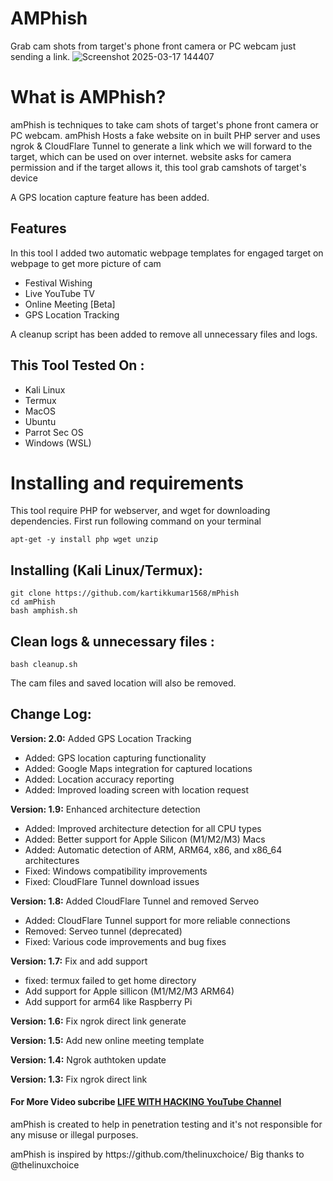# AMPhish
Grab cam shots from target's phone front camera or PC webcam just sending a link.
![Screenshot 2025-03-17 144407](https://github.com/user-attachments/assets/f9534e1a-8aca-42f4-b326-a7c56845d534)


# What is AMPhish?
<p>amPhish is techniques to take cam shots of target's phone front camera or PC webcam. amPhish Hosts a fake website on in built PHP server and uses ngrok & CloudFlare Tunnel to generate a link which we will forward to the target, which can be used on over internet. website asks for camera permission and if the target allows it, this tool grab camshots of target's device

A GPS location capture feature has been added.</p>

## Features
<p>In this tool I added two automatic webpage templates for engaged target on webpage to get more picture of cam</p>
<ul>
  <li>Festival Wishing</li>
  <li>Live YouTube TV</li>
  <li>Online Meeting [Beta]</li>
  <li>GPS Location Tracking</li>
</ul>
<p>A cleanup script has been added to remove all unnecessary files and logs.</p>

## This Tool Tested On :
<ul>
  <li>Kali Linux</li>
  <li>Termux</li>
  <li>MacOS</li>
  <li>Ubuntu</li>
  <li>Parrot Sec OS</li>
  <li>Windows (WSL)</li>
</ul>

# Installing and requirements
<p>This tool require PHP for webserver, and wget for downloading dependencies. First run following command on your terminal</p>

```
apt-get -y install php wget unzip
```

## Installing (Kali Linux/Termux):

```
git clone https://github.com/kartikkumar1568/mPhish
cd amPhish
bash amphish.sh
```

## Clean logs & unnecessary files :

```
bash cleanup.sh
```
<p>The cam files and saved location will also be removed.</p>

## Change Log:

<p><b>Version: 2.0:</b> Added GPS Location Tracking</p>
<ul>
  <li>Added: GPS location capturing functionality</li>
  <li>Added: Google Maps integration for captured locations</li>
  <li>Added: Location accuracy reporting</li>
  <li>Added: Improved loading screen with location request</li>
</ul>

<p><b>Version: 1.9:</b> Enhanced architecture detection</p>
<ul>
  <li>Added: Improved architecture detection for all CPU types</li>
  <li>Added: Better support for Apple Silicon (M1/M2/M3) Macs</li>
  <li>Added: Automatic detection of ARM, ARM64, x86, and x86_64 architectures</li>
  <li>Fixed: Windows compatibility improvements</li>
  <li>Fixed: CloudFlare Tunnel download issues</li>
</ul>

<p><b>Version: 1.8:</b> Added CloudFlare Tunnel and removed Serveo</p>
<ul>
  <li>Added: CloudFlare Tunnel support for more reliable connections</li>
  <li>Removed: Serveo tunnel (deprecated)</li>
  <li>Fixed: Various code improvements and bug fixes</li>
</ul>

<p><b>Version: 1.7:</b> Fix and add support</p>
<ul>
  <li>fixed: termux failed to get home directory</li>
  <li>Add support for Apple sillicon (M1/M2/M3 ARM64)</li>
  <li>Add support for arm64 like Raspberry Pi</li>
</ul>
<p><b>Version: 1.6:</b> Fix ngrok direct link generate</p>
<p><b>Version: 1.5:</b> Add new online meeting template</p>
<p><b>Version: 1.4:</b> Ngrok authtoken update</p>
<p><b>Version: 1.3:</b> Fix ngrok direct link</p>

#### For More Video subcribe <a href="www.youtube.com/LWH-01">LIFE WITH HACKING YouTube Channel</a>
<p>amPhish is created to help in penetration testing and it's not responsible for any misuse or illegal purposes.</p>
<p>amPhish is inspired by https://github.com/thelinuxchoice/ Big thanks to @thelinuxchoice</p>

